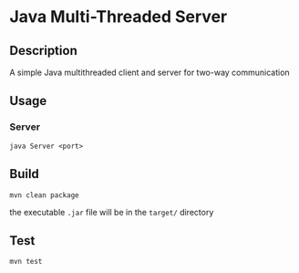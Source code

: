 # Java Multi-Threaded Server

## Description

A simple Java multithreaded client and server for two-way communication

## Usage

### Server

```
java Server <port>
```

## Build

```
mvn clean package
```

the executable `.jar` file will be in the `target/` directory

## Test

```
mvn test
```
